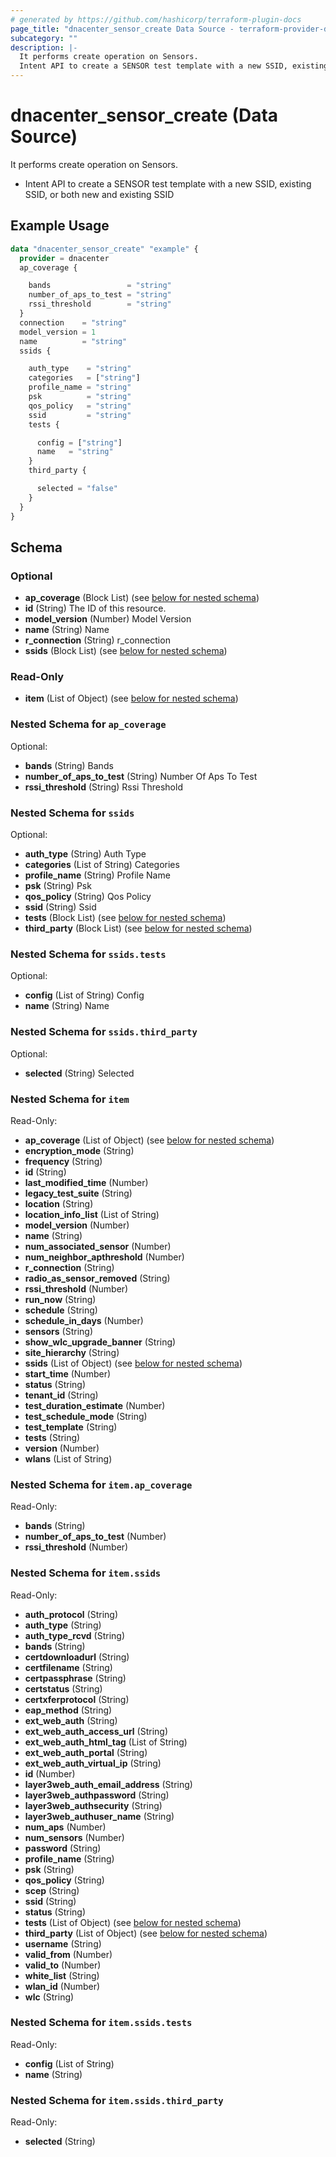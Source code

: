 ```yaml
---
# generated by https://github.com/hashicorp/terraform-plugin-docs
page_title: "dnacenter_sensor_create Data Source - terraform-provider-dnacenter"
subcategory: ""
description: |-
  It performs create operation on Sensors.
  Intent API to create a SENSOR test template with a new SSID, existing SSID, or both new and existing SSID
---
```


# dnacenter_sensor_create (Data Source)

It performs create operation on Sensors.

- Intent API to create a SENSOR test template with a new SSID, existing SSID, or both new and existing SSID

## Example Usage

```terraform
data "dnacenter_sensor_create" "example" {
  provider = dnacenter
  ap_coverage {

    bands                 = "string"
    number_of_aps_to_test = "string"
    rssi_threshold        = "string"
  }
  connection    = "string"
  model_version = 1
  name          = "string"
  ssids {

    auth_type    = "string"
    categories   = ["string"]
    profile_name = "string"
    psk          = "string"
    qos_policy   = "string"
    ssid         = "string"
    tests {

      config = ["string"]
      name   = "string"
    }
    third_party {

      selected = "false"
    }
  }
}
```

<!-- schema generated by tfplugindocs -->
## Schema

### Optional

- **ap_coverage** (Block List) (see [below for nested schema](#nestedblock--ap_coverage))
- **id** (String) The ID of this resource.
- **model_version** (Number) Model Version
- **name** (String) Name
- **r_connection** (String) r_connection
- **ssids** (Block List) (see [below for nested schema](#nestedblock--ssids))

### Read-Only

- **item** (List of Object) (see [below for nested schema](#nestedatt--item))

<a id="nestedblock--ap_coverage"></a>
### Nested Schema for `ap_coverage`

Optional:

- **bands** (String) Bands
- **number_of_aps_to_test** (String) Number Of Aps To Test
- **rssi_threshold** (String) Rssi Threshold


<a id="nestedblock--ssids"></a>
### Nested Schema for `ssids`

Optional:

- **auth_type** (String) Auth Type
- **categories** (List of String) Categories
- **profile_name** (String) Profile Name
- **psk** (String) Psk
- **qos_policy** (String) Qos Policy
- **ssid** (String) Ssid
- **tests** (Block List) (see [below for nested schema](#nestedblock--ssids--tests))
- **third_party** (Block List) (see [below for nested schema](#nestedblock--ssids--third_party))

<a id="nestedblock--ssids--tests"></a>
### Nested Schema for `ssids.tests`

Optional:

- **config** (List of String) Config
- **name** (String) Name


<a id="nestedblock--ssids--third_party"></a>
### Nested Schema for `ssids.third_party`

Optional:

- **selected** (String) Selected



<a id="nestedatt--item"></a>
### Nested Schema for `item`

Read-Only:

- **ap_coverage** (List of Object) (see [below for nested schema](#nestedobjatt--item--ap_coverage))
- **encryption_mode** (String)
- **frequency** (String)
- **id** (String)
- **last_modified_time** (Number)
- **legacy_test_suite** (String)
- **location** (String)
- **location_info_list** (List of String)
- **model_version** (Number)
- **name** (String)
- **num_associated_sensor** (Number)
- **num_neighbor_apthreshold** (Number)
- **r_connection** (String)
- **radio_as_sensor_removed** (String)
- **rssi_threshold** (Number)
- **run_now** (String)
- **schedule** (String)
- **schedule_in_days** (Number)
- **sensors** (String)
- **show_wlc_upgrade_banner** (String)
- **site_hierarchy** (String)
- **ssids** (List of Object) (see [below for nested schema](#nestedobjatt--item--ssids))
- **start_time** (Number)
- **status** (String)
- **tenant_id** (String)
- **test_duration_estimate** (Number)
- **test_schedule_mode** (String)
- **test_template** (String)
- **tests** (String)
- **version** (Number)
- **wlans** (List of String)

<a id="nestedobjatt--item--ap_coverage"></a>
### Nested Schema for `item.ap_coverage`

Read-Only:

- **bands** (String)
- **number_of_aps_to_test** (Number)
- **rssi_threshold** (Number)


<a id="nestedobjatt--item--ssids"></a>
### Nested Schema for `item.ssids`

Read-Only:

- **auth_protocol** (String)
- **auth_type** (String)
- **auth_type_rcvd** (String)
- **bands** (String)
- **certdownloadurl** (String)
- **certfilename** (String)
- **certpassphrase** (String)
- **certstatus** (String)
- **certxferprotocol** (String)
- **eap_method** (String)
- **ext_web_auth** (String)
- **ext_web_auth_access_url** (String)
- **ext_web_auth_html_tag** (List of String)
- **ext_web_auth_portal** (String)
- **ext_web_auth_virtual_ip** (String)
- **id** (Number)
- **layer3web_auth_email_address** (String)
- **layer3web_authpassword** (String)
- **layer3web_authsecurity** (String)
- **layer3web_authuser_name** (String)
- **num_aps** (Number)
- **num_sensors** (Number)
- **password** (String)
- **profile_name** (String)
- **psk** (String)
- **qos_policy** (String)
- **scep** (String)
- **ssid** (String)
- **status** (String)
- **tests** (List of Object) (see [below for nested schema](#nestedobjatt--item--ssids--tests))
- **third_party** (List of Object) (see [below for nested schema](#nestedobjatt--item--ssids--third_party))
- **username** (String)
- **valid_from** (Number)
- **valid_to** (Number)
- **white_list** (String)
- **wlan_id** (Number)
- **wlc** (String)

<a id="nestedobjatt--item--ssids--tests"></a>
### Nested Schema for `item.ssids.tests`

Read-Only:

- **config** (List of String)
- **name** (String)


<a id="nestedobjatt--item--ssids--third_party"></a>
### Nested Schema for `item.ssids.third_party`

Read-Only:

- **selected** (String)


